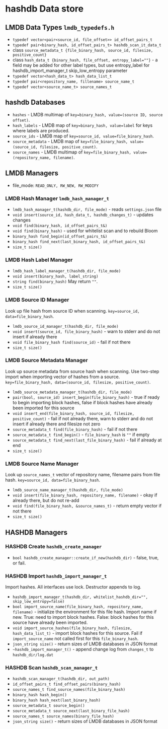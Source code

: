 # hashdb Data store

## LMDB Data Types `lmdb_typedefs.h`
* `typedef vector<pair<source_id, file_offset>> id_offset_pairs_t`
* `typedef pair<binary_hash, id_offset_pairs_t> hashdb_scan_it_data_t`
* class `source_metadata_t {file_binary_hash, source_id, filesize, positive_count}`
* class `hash_data_t {binary_hash, file_offset, entropy_label=""}` - a field may be added for other label types, but use entropy_label for hashdb_import_manager_t skip_low_entropy parameter
* `typedef vector<hash_data_t> hash_data_list_t`
* `typedef pair<repository_name, fillename> source_name_t`
* `typedef vector<source_name_t> source_names_t`

## hashdb Databases
* `hashes` - LMDB multimap of `key=binary_hash, value=(source ID, source offset)`.
* `hash_labels` - LMDB map of `key=binary_hash, value=label` for keys where labels are produced.
* `source_ids` - LMDB map of `key=source_id, value=file_binary_hash`.
* `source_metadata` - LMDB map of `key=file_binary_hash, value=(source_id, filesize, positive_count)`.
* `source_names` - LMDB multimap of `key=file_binary_hash, value=(repository_name, filename)`.

## LMDB Managers

* file_mode: `READ_ONLY, RW_NEW, RW_MODIFY`

### LMDB Hash Manager `lmdb_hash_manager_t`

* `lmdb_hash_manager_t(hashdb_dir, file_mode)` - reads `settings.json` file
* `void insert(source_id, hash_data_t, hashdb_changes_t)` - updates changes
* `void find(binary_hash, id_offset_pairs_t&)`
* `void find(binary_hash)` - used for whitelist scan and to rebuild Bloom
* `binary_hash find_begin(id_offset_pairs_t&)`
* `binary_hash find_next(last_binary_hash, id_offset_pairs_t&)`
* `size_t size()`

### LMDB Hash Label Manager

* `lmdb_hash_label_manager_t(hashdb_dir, file_mode)`
* `void insert(binary_hash, label_string)`
* `string find(binary_hash)`  May return `""`.
* `size_t size()`

### LMDB Source ID Manager
Look up file hash from source ID when scanning.  `key=source_id, data=file_binary_hash`.

* `lmdb_source_id_manager_t(hashdb_dir, file_mode)`
* `void insert(source_id, file_binary_hash)` - warn to stderr and do not insert if already there
* `void file_binary_hash find(source_id)` - fail if not there
* `size_t size()`

### LMDB Source Metadata Manager
Look up source metadata from source hash when scanning.
Use two-step import when importing vector of hashes from a source.
`key=file_binary_hash, data=(source_id, filesize, positive_count)`.

* `lmdb_source_metadata_manager_t(hashdb_dir, file_mode)`
* `pair(bool, source_id) insert_begin(file_binary_hash)` - true if ready to begin importing block hashes, false if block hashes have already been imported for this source
* `void insert_end(file_binary_hash, source_id, filesize, positive_count)` - fail if not already there, warn to stderr and do not insert if already there and filesize not zero
* `source_metadata_t find(file_binary_hash)` - fail if not there
* `source_metadata_t find_begin()` - `file_binary_hash` is `""` if empty
* `source_metadata_t find_next(last_file_binary_hash)` - fail if already at end
* `size_t size()`

### LMDB Source Name Manager
Look up `source_names_t` vector of repository name, filename pairs from file hash.
`key=source_id, data=file_binary_hash`.

* `lmdb_source_name_manager_t(hashdb_dir, file_mode)`
* `void insert(file_binary_hash, repository_name, filename)` - okay if already there, but do not re-add
* `void find(file_binary_hash, &source_names_t)` - return empty vector if not there
* `size_t size()`


## HASHDB Managers
### HASHDB Create `hashdb_create_manager`
* `bool hashdb_create_manager::create_if_new(hashdb_dir)` - false, true, or fail.
### HASHDB Import `hashdb_import_manager_t`
Import hashes.  All interfaces use lock.  Destructor appends to log.

* `hashdb_import_manager_t(hashdb_dir, whitelist_hashdb_dir="", skip_low_entropy=false)`
* `bool import_source_name(file_binary_hash, repository_name, filename)` - initialize the environment for this file hash.  Import name if new.  True: need to import block hashes.  False: block hashes for this source have already been imported.
* `void import_source_hashes(file_binary_hash, filesize, hash_data_list_t)` - import block hashes for this source.  Fail if `import_source_name` not called first for this `file_binary_hash`.
* `json_string size()` - return sizes of LMDB databases in JSON format
* `~hashdb_import_manager_t()` - append change log from `changes_t` to `hashdb_dir/log.dat`

### HASHDB Scan `hashdb_scan_manager_t`
* `hashdb_scan_manager_t(hashdb_dir, out_path)`
* `id_offset_pairs_t find_offset_pairs(binary_hash)`
* `source_names_t find_source_names(file_binary_hash)`
* `binary_hash hash_begin()`
* `binary_hash hash_next(last_binary_hash)`
* `source_metadata_t source_begin()`
* `source_metadata_t source_next(last_binary_file_hash)`
* `source_names_t source_names(binary_file_hash)`
* `json_string size()` - return sizes of LMDB databases in JSON format


